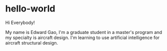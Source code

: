 # hello-world

Hi Everybody!

My name is Edward Gao, I'm a graduate student in a master's program and my specialty is aircraft design. I'm learning to use artificial intelligence for aircraft structural design.
